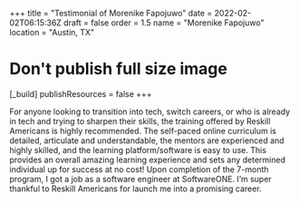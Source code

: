 +++
title = "Testimonial of Morenike Fapojuwo"
date = 2022-02-02T06:15:36Z
draft = false
order = 1.5
name = "Morenike Fapojuwo"
location = "Austin, TX"

# Don't publish full size image
[_build]
publishResources = false
+++

For anyone looking to transition into tech, switch careers, or who is already in
tech and trying to sharpen their skills, the training offered by Reskill
Americans is highly recommended. The self-paced online curriculum is detailed,
articulate and understandable, the mentors are experienced and highly skilled,
and the learning platform/software is easy to use. This provides an overall
amazing learning experience and sets any determined individual up for success at
no cost! Upon completion of the 7-month program, I got a job as a software
engineer at SoftwareONE. I’m super thankful to Reskill Americans for launch me
into a promising career.
